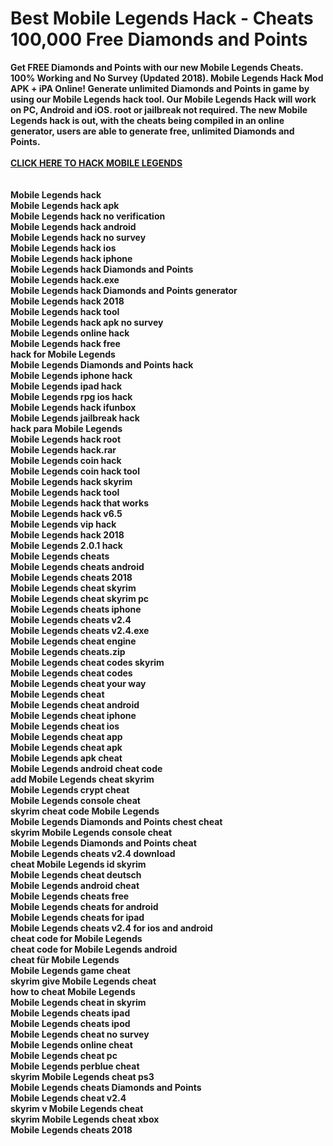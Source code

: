 #  Best Mobile Legends Hack - Cheats 100,000 Free Diamonds and Points
<b>
Get FREE Diamonds and Points with our new Mobile Legends Cheats. 100% Working and No Survey (Updated 2018). Mobile Legends Hack Mod APK + iPA Online! Generate unlimited Diamonds and Points in game by using our Mobile Legends hack tool. Our Mobile Legends Hack will work on PC, Android and iOS. root or jailbreak not required. The new Mobile Legends hack is out, with the cheats being compiled in an online generator, users are able to generate free, unlimited Diamonds and Points.
</b>
<br><br>
<b><a href="https://t.co/WJO6SJjROX#mobilegendscheat">CLICK HERE TO HACK MOBILE LEGENDS</a>
<br><br>

<br>
Mobile Legends hack
<br>
Mobile Legends hack apk
<br>
Mobile Legends hack no verification
<br>
Mobile Legends hack android
<br>
Mobile Legends hack no survey
<br>
Mobile Legends hack ios
<br>
Mobile Legends hack iphone
<br>
Mobile Legends hack Diamonds and Points
<br>
Mobile Legends hack.exe
<br>
Mobile Legends hack Diamonds and Points generator
<br>
Mobile Legends hack 2018
<br>
Mobile Legends hack tool
<br>
Mobile Legends hack apk no survey
<br>
Mobile Legends online hack
<br>
Mobile Legends hack free
<br>
hack for Mobile Legends
<br>
Mobile Legends Diamonds and Points hack
<br>
Mobile Legends iphone hack
<br>
Mobile Legends ipad hack
<br>
Mobile Legends rpg ios hack
<br>
Mobile Legends hack ifunbox
<br>
Mobile Legends jailbreak hack
<br>
hack para Mobile Legends
<br>
Mobile Legends hack root
<br>
Mobile Legends hack.rar
<br>
Mobile Legends coin hack
<br>
Mobile Legends coin hack tool
<br>
Mobile Legends hack skyrim
<br>
Mobile Legends hack tool
<br>
Mobile Legends hack that works
<br>
Mobile Legends hack v6.5
<br>
Mobile Legends vip hack
<br>
Mobile Legends hack 2018
<br>
Mobile Legends 2.0.1 hack
<br>
Mobile Legends cheats
<br>
Mobile Legends cheats android
<br>
Mobile Legends cheats 2018
<br>
Mobile Legends cheat skyrim
<br>
Mobile Legends cheat skyrim pc
<br>
Mobile Legends cheats iphone
<br>
Mobile Legends cheats v2.4
<br>
Mobile Legends cheats v2.4.exe
<br>
Mobile Legends cheat engine
<br>
Mobile Legends cheats.zip
<br>
Mobile Legends cheat codes skyrim
<br>
Mobile Legends cheat codes
<br>
Mobile Legends cheat your way
<br>
Mobile Legends cheat
<br>
Mobile Legends cheat android
<br>
Mobile Legends cheat iphone
<br>
Mobile Legends cheat ios
<br>
Mobile Legends cheat app
<br>
Mobile Legends cheat apk
<br>
Mobile Legends apk cheat
<br>
Mobile Legends android cheat code
<br>
add Mobile Legends cheat skyrim
<br>
Mobile Legends crypt cheat
<br>
Mobile Legends console cheat
<br>
skyrim cheat code Mobile Legends
<br>
Mobile Legends Diamonds and Points chest cheat
<br>
skyrim Mobile Legends console cheat
<br>
Mobile Legends Diamonds and Points cheat
<br>
Mobile Legends cheats v2.4 download
<br>
cheat Mobile Legends id skyrim
<br>
Mobile Legends cheat deutsch
<br>
Mobile Legends android cheat
<br>
Mobile Legends cheats free
<br>
Mobile Legends cheats for android
<br>
Mobile Legends cheats for ipad
<br>
Mobile Legends cheats v2.4 for ios and android
<br>
cheat code for Mobile Legends
<br>
cheat code for Mobile Legends android
<br>
cheat für Mobile Legends
<br>
Mobile Legends game cheat
<br>
skyrim give Mobile Legends cheat
<br>
how to cheat Mobile Legends
<br>
Mobile Legends cheat in skyrim
<br>
Mobile Legends cheats ipad
<br>
Mobile Legends cheats ipod
<br>
Mobile Legends cheat no survey
<br>
Mobile Legends online cheat
<br>
Mobile Legends cheat pc
<br>
Mobile Legends perblue cheat
<br>
skyrim Mobile Legends cheat ps3
<br>
Mobile Legends cheats Diamonds and Points
<br>
Mobile Legends cheat v2.4
<br>
skyrim v Mobile Legends cheat
<br>
skyrim Mobile Legends cheat xbox
<br>
Mobile Legends cheats 2018
